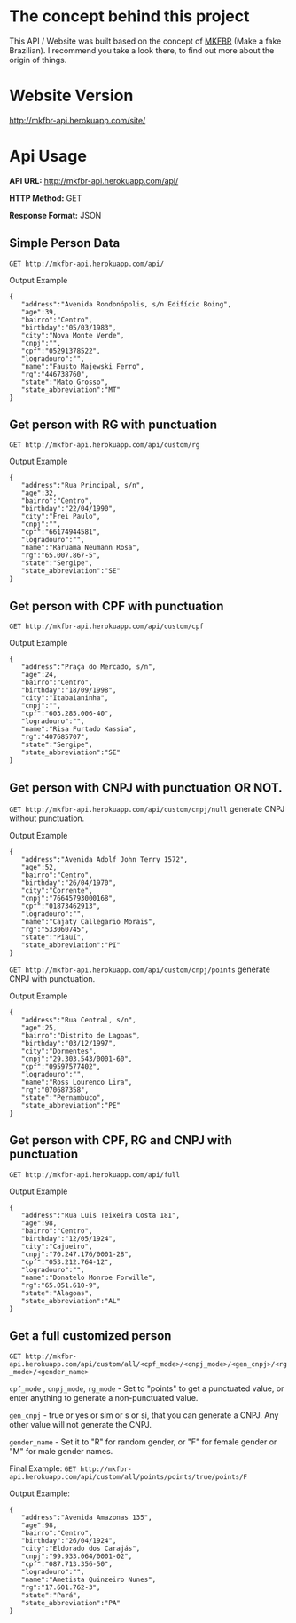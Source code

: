 # The concept behind this project
This API / Website was built based on the concept of [MKFBR](https://github.com/darkmathew/make_a_fake_brazilian) (Make a fake Brazilian). I recommend you take a look there, to find out more about the origin of things.

# Website Version

http://mkfbr-api.herokuapp.com/site/ 



# Api Usage


**API URL:** http://mkfbr-api.herokuapp.com/api/ 


**HTTP Method:** GET 


**Response Format:** JSON


##  Simple Person Data
`GET http://mkfbr-api.herokuapp.com/api/`

Output Example
```
{
   "address":"Avenida Rondonópolis, s/n Edifício Boing",
   "age":39,
   "bairro":"Centro",
   "birthday":"05/03/1983",
   "city":"Nova Monte Verde",
   "cnpj":"",
   "cpf":"05291378522",
   "logradouro":"",
   "name":"Fausto Majewski Ferro",
   "rg":"446738760",
   "state":"Mato Grosso",
   "state_abbreviation":"MT"
}
```
## Get person with RG with punctuation
`GET http://mkfbr-api.herokuapp.com/api/custom/rg`

Output Example
```
{
   "address":"Rua Principal, s/n",
   "age":32,
   "bairro":"Centro",
   "birthday":"22/04/1990",
   "city":"Frei Paulo",
   "cnpj":"",
   "cpf":"66174944581",
   "logradouro":"",
   "name":"Raruama Neumann Rosa",
   "rg":"65.007.867-5",
   "state":"Sergipe",
   "state_abbreviation":"SE"
}
```
## Get person with CPF with punctuation
`GET http://mkfbr-api.herokuapp.com/api/custom/cpf`

Output Example
```
{
   "address":"Praça do Mercado, s/n",
   "age":24,
   "bairro":"Centro",
   "birthday":"18/09/1998",
   "city":"Itabaianinha",
   "cnpj":"",
   "cpf":"603.285.006-40",
   "logradouro":"",
   "name":"Risa Furtado Kassia",
   "rg":"407685707",
   "state":"Sergipe",
   "state_abbreviation":"SE"
}
```

## Get person with CNPJ with punctuation OR NOT.

 `GET http://mkfbr-api.herokuapp.com/api/custom/cnpj/null`  generate CNPJ without punctuation.

Output Example
```
{
   "address":"Avenida Adolf John Terry 1572",
   "age":52,
   "bairro":"Centro",
   "birthday":"26/04/1970",
   "city":"Corrente",
   "cnpj":"76645793000168",
   "cpf":"01873462913",
   "logradouro":"",
   "name":"Cajaty Callegario Morais",
   "rg":"533060745",
   "state":"Piauí",
   "state_abbreviation":"PI"
}
```

`GET http://mkfbr-api.herokuapp.com/api/custom/cnpj/points`  generate CNPJ with punctuation.

Output Example
```
{
   "address":"Rua Central, s/n",
   "age":25,
   "bairro":"Distrito de Lagoas",
   "birthday":"03/12/1997",
   "city":"Dormentes",
   "cnpj":"29.303.543/0001-60",
   "cpf":"09597577402",
   "logradouro":"",
   "name":"Ross Lourenco Lira",
   "rg":"070687358",
   "state":"Pernambuco",
   "state_abbreviation":"PE"
}
```



## Get person with CPF, RG and CNPJ with punctuation 
`GET http://mkfbr-api.herokuapp.com/api/full`

Output Example
```
{
   "address":"Rua Luis Teixeira Costa 181",
   "age":98,
   "bairro":"Centro",
   "birthday":"12/05/1924",
   "city":"Cajueiro",
   "cnpj":"70.247.176/0001-28",
   "cpf":"053.212.764-12",
   "logradouro":"",
   "name":"Donatelo Monroe Forwille",
   "rg":"65.051.610-9",
   "state":"Alagoas",
   "state_abbreviation":"AL"
}
```

## Get a full customized person
`GET http://mkfbr-api.herokuapp.com/api/custom/all/<cpf_mode>/<cnpj_mode>/<gen_cnpj>/<rg_mode>/<gender_name>`

`cpf_mode` , `cnpj_mode`, `rg_mode`   - Set to "points" to get a punctuated value, or enter anything to generate a non-punctuated value.

`gen_cnpj` - true or yes or sim or s or si, that you can generate a CNPJ. Any other value will not generate the CNPJ.

`gender_name` - Set it to "R" for random gender, or "F" for female gender or "M" for male gender names.

Final Example: `GET http://mkfbr-api.herokuapp.com/api/custom/all/points/points/true/points/F`

Output Example: 
```
{
   "address":"Avenida Amazonas 135",
   "age":98,
   "bairro":"Centro",
   "birthday":"26/04/1924",
   "city":"Eldorado dos Carajás",
   "cnpj":"99.933.064/0001-02",
   "cpf":"087.713.356-50",
   "logradouro":"",
   "name":"Ametista Quinzeiro Nunes",
   "rg":"17.601.762-3",
   "state":"Pará",
   "state_abbreviation":"PA"
}
```